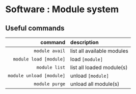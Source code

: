 # Software : Module system
## Useful commands
| command | description |
|--:|:--|
|`module avail`| list all available modules|
|`module load [module]` | load `[module]`|
|`module list` | list all loaded module(s) |
|`module unload [module]` | unload `[module]` |
|`module purge` | unload all module(s) |
